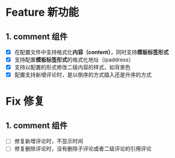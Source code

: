 # Feature 新功能

## 1. comment 组件

- [x] 在配置文件中支持格式化**内容（content）**，同时支持**模板标签形式**
- [x] 支持配置**模板标签形式**的格式化地址（ipaddress）
- [x] 支持以配置的形式修改二级内容的样式，如背景色
- [x] 配置支持新增评论时，是以倒序的方式插入还是升序的方式

# Fix 修复

## 1. comment 组件

- [ ] 修复新增评论时，不显示时间
- [ ] 修复删除评论时，没有删除子评论或者二级评论的引用评论

